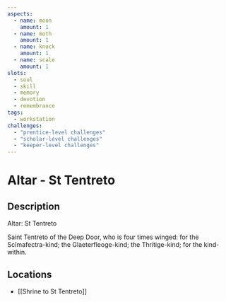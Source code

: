 ```yaml
---
aspects: 
  - name: moon
    amount: 1
  - name: moth
    amount: 1
  - name: knock
    amount: 1
  - name: scale
    amount: 1
slots:
  - soul
  - skill
  - memory
  - devotion
  - remembrance
tags:
  - workstation
challenges:
  - "prentice-level challenges"
  - "scholar-level challenges"
  - "keeper-level challenges"
---
```


# Altar - St Tentreto

## Description
Altar: St Tentreto

Saint Tentreto of the Deep Door, who is four times winged: for the Scīmafectra-kind; the Glaeterfleoge-kind; the Thritige-kind; for the kind-within.
## Locations
- [[Shrine to St Tentreto]]